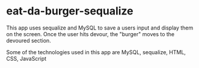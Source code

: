 # eat-da-burger-sequalize

This app uses sequalize and MySQL to save a users input and display them on the screen. Once the user hits devour, the "burger" moves to the devoured section.

Some of the technologies used in this app are MySQL, sequalize, HTML, CSS, JavaScript
